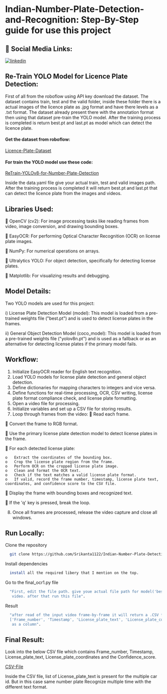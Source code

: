 
# Indian-Number-Plate-Detection-and-Recognition: Step-By-Step guide for use this project

## 🔗 Social Media Links:
[![linkedin](https://img.shields.io/badge/linkedin-0A66C2?style=for-the-badge&logo=linkedin&logoColor=white)](https://www.linkedin.com/in/srikantapramanik/)
## Re-Train YOLO Model for Licence Plate Detection: 

First of all from the roboflow using API key download the dataset. The dataset contains train, test and the valid folder, inside these folder there is a actual images of the licence plate as .jpg format and have there levels as a .txt format. The dataset already present there with the annotation format then using that dataset pre-train the YOLO model. After the training process is completed is return best.pt and last.pt as model which can detect the licence plate.  
#### Get the dataset from roboflow:
[Licence-Plate-Dataset](https://universe.roboflow.com/roboflow-universe-projects/license-plate-recognition-rxg4e/dataset/4) 
#### For train the YOLO model use these code: 
[ReTrain-YOLOv8-for-Number-Plate-Detection](https://github.com/Srikanta1122/Indian-Number-Plate-Detection-and-Recognition/blob/master/TrainYOLOv8_By_Licence_Plate_Dataset.ipynb)

Inside the data.yaml file give your actual train, test and valid images path. After the training process is completed it will return best.pt and last.pt that can detect the licence plate from the images and videos. 


## Libraries Used:

	OpenCV (cv2): For image processing tasks like reading frames from video, image conversion, and drawing bounding boxes. 

	EasyOCR: For performing Optical Character Recognition (OCR) on license plate images.

	NumPy: For numerical operations on arrays.

	Ultralytics YOLO: For object detection, specifically for detecting license plates.

	Matplotlib: For visualizing results and debugging.

## Model Details:

Two YOLO models are used for this project:

i)	License Plate Detection Model (model): This model is loaded from a pre-trained weights file ("best.pt") and is used to detect license plates in the frames.

ii)	General Object Detection Model (coco_model): This model is loaded from a pre-trained weights file ("yolov8n.pt") and is used as a fallback or as an alternative for detecting license plates if the primary model fails.

## Workflow: 
1)	Initialize EasyOCR reader for English text recognition.
2)	Load YOLO models for license plate detection and general object detection.
3)	Define dictionaries for mapping characters to integers and vice versa.
4)	Define functions for real-time processing, OCR, CSV writing, license plate format compliance check, and license plate formatting.
5)	Open a video file for processing.
6)	Initialize variables and set up a CSV file for storing results.
7)	Loop through frames from the video:
	Read each frame.

	Convert the frame to RGB format.

	Use the primary license plate detection model to detect license plates in the frame.

	For each detected license plate:

    o	Extract the coordinates of the bounding box.
    o	Crop the license plate region from the frame.
    o	Perform OCR on the cropped license plate image.
    o	Clean and format the OCR text.
    o	Check if the text matches a valid license plate format.
    o	If valid, record the frame number, timestamp, license plate text, coordinates, and confidence score to the CSV file.
	Display the frame with bounding boxes and recognized text.

	If the 'q' key is pressed, break the loop. 

8)	Once all frames are processed, release the video capture and close all windows.


## Run Locally:

Clone the repository

```bash
  git clone https://github.com/Srikanta1122/Indian-Number-Plate-Detection-and-Recognition.git
```

Install dependencies

```bash
  install all the required libery that I mention on the top. 
```

Go to the final_ocr1.py file 

```bash
  "First, edit the file path. give youe actual file path for model('best.pt' or 'last.pt') and input  
   video. after that run this file". 
```

Result

```bash
  "after read of the input video frame-by-frame it will return a .CSV file which contains the  
  ['Frame_number', 'Timestamp', 'License_plate_text', 'License_plate_coordinates', 'Confidence_score']   
   as a column".  
```

## Final Result: 
Look into the below CSV file which contains Frame_number, Timestamp, License_plate_text, License_plate_coordinates and the Confidence_score. 

[CSV-File](https://github.com/Srikanta1122/Indian-Number-Plate-Detection-and-Recognition/blob/master/results1.csv)

Inside the CSV file, list of License_plate_text is present for the multiple car id. But in this case same number plate Recognize multiple time with the different text format. 

